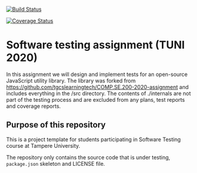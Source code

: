 [![Build Status](https://travis-ci.com/saaninko/COMP.SE.200-2020-assignment.svg?branch=master)](https://travis-ci.com/saaninko/COMP.SE.200-2020-assignment)

[![Coverage Status](https://coveralls.io/repos/github/saaninko/COMP.SE.200-2020-assignment/badge.svg)](https://coveralls.io/github/saaninko/COMP.SE.200-2020-assignment)

# Software testing assignment (TUNI 2020)

In this assignment we will design and implement tests for an open-source JavaScript utility library.
The library was forked from https://github.com/tgcslearningtech/COMP.SE.200-2020-assignment and includes everything in the /src directory. The contents of ./internals are not part of the testing process and are excluded from any plans, test reports and coverage reports.


## Purpose of this repository

This is a project template for students participating in Software Testing course
at Tampere University.

The repository only contains the source code that is under testing, `package.json` skeleton
and LICENSE file.

